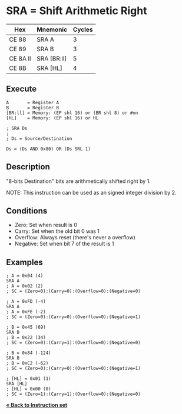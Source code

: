 # SRA = Shift Arithmetic Right

| Hex      | Mnemonic       | Cycles |
| -------- | -------------- | ------ |
| CE 88    | SRA A          | 3      |
| CE 89    | SRA B          | 3      |
| CE 8A ll | SRA \[BR:ll]   | 5      |
| CE 8B    | SRA \[HL]      | 4      |

## Execute

```
A       = Register A
B       = Register B
[BR:ll] = Memory: (EP shl 16) or (BR shl 8) or #nn
[HL]    = Memory: (EP shl 16) or HL
```

```
; SRA Ds
;
; Ds = Source/Destination

Ds = (Ds AND 0x80) OR (Ds SRL 1)
```

## Description

"8-bits Destination" bits are arithmetically shifted right by 1.

NOTE: This instruction can be used as an signed integer division by 2.

## Conditions

* Zero: Set when result is 0
* Carry: Set when the old bit 0 was 1
* Overflow: Always reset (there's never a overflow)
* Negative: Set when bit 7 of the result is 1

## Examples

```
; A = 0x04 (4)
SRA A
; A = 0x02 (2)
; SC = (Zero=0):(Carry=0):(Overflow=0):(Negative=0)
```

```
; A = 0xFD (-4)
SRA A
; A = 0xFE (-2)
; SC = (Zero=0):(Carry=0):(Overflow=0):(Negative=1)
```

```
; B = 0x45 (69)
SRA B
; B = 0x22 (34)
; SC = (Zero=0):(Carry=1):(Overflow=0):(Negative=0)
```

```
; B = 0x84 (-124)
SRA B
; B = 0xC2 (-62)
; SC = (Zero=0):(Carry=0):(Overflow=0):(Negative=1)
```

```
; [HL] = 0x01 (1)
SRA [HL]
; [HL] = 0x00 (0)
; SC = (Zero=1):(Carry=1):(Overflow=0):(Negative=0)
```

[**« Back to Instruction set**](../S1C88_InstructionSet.md)
